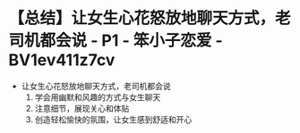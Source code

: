# 【总结】让女生心花怒放地聊天方式，老司机都会说 - P1 - 笨小子恋爱 - BV1ev411z7cv

-   让女生心花怒放地聊天方式，老司机都会说
    1.  学会用幽默和风趣的方式与女生聊天
    2.  注意细节，展现关心和体贴
    3.  创造轻松愉快的氛围，让女生感到舒适和开心